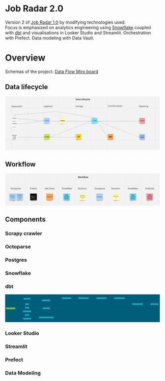 # Job Radar 2.0

Version 2 of [Job Radar 1.0](https://github.com/FelitaD/job-radar-1.0) by modifying technologies used.
<br>Focus is emphasized on analytics engineering using [Snowflake](https://www.snowflake.com/en/) coupled with [dbt](https://www.getdbt.com/) 
and visualisations in Looker Studio and Streamlit. Orchestration with Prefect. Data modeling with Data Vault.

# Overview
Schemas of the project: [Data Flow Miro board](https://miro.com/app/board/uXjVMNceW10=/?share_link_id=441240647617)

## Data lifecycle
![img.png](docs/data_lifecycle.png)

## Workflow
![img_1.png](docs/worfklow.png)

## Components

### Scrapy crawler

### Octoparse

### Postgres

### Snowflake

### dbt

![img.png](docs/data_lineage.png)
### Looker Studio

### Streamlit

### Prefect

### Data Modeling

